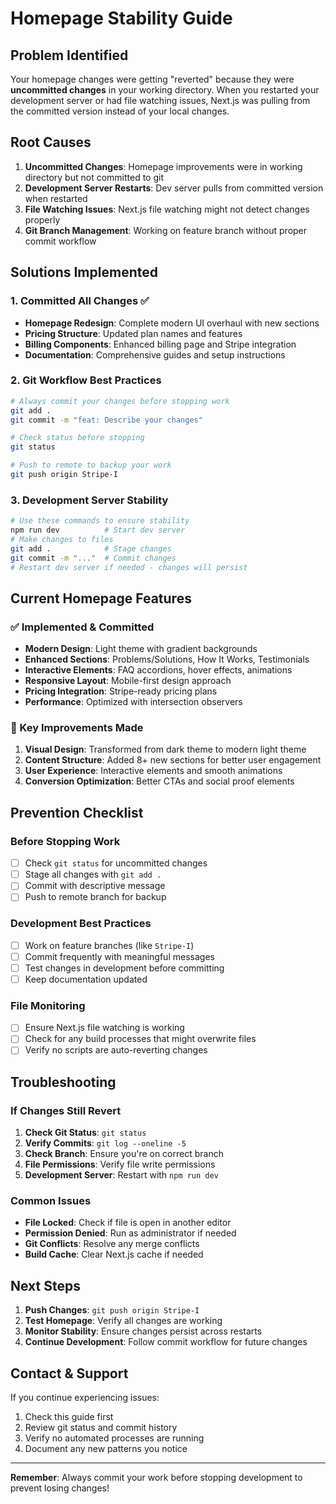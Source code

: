 # Homepage Stability Guide

## Problem Identified

Your homepage changes were getting "reverted" because they were **uncommitted changes** in your working directory. When you restarted your development server or had file watching issues, Next.js was pulling from the committed version instead of your local changes.

## Root Causes

1. **Uncommitted Changes**: Homepage improvements were in working directory but not committed to git
2. **Development Server Restarts**: Dev server pulls from committed version when restarted
3. **File Watching Issues**: Next.js file watching might not detect changes properly
4. **Git Branch Management**: Working on feature branch without proper commit workflow

## Solutions Implemented

### 1. Committed All Changes ✅
- **Homepage Redesign**: Complete modern UI overhaul with new sections
- **Pricing Structure**: Updated plan names and features
- **Billing Components**: Enhanced billing page and Stripe integration
- **Documentation**: Comprehensive guides and setup instructions

### 2. Git Workflow Best Practices
```bash
# Always commit your changes before stopping work
git add .
git commit -m "feat: Describe your changes"

# Check status before stopping
git status

# Push to remote to backup your work
git push origin Stripe-I
```

### 3. Development Server Stability
```bash
# Use these commands to ensure stability
npm run dev          # Start dev server
# Make changes to files
git add .            # Stage changes
git commit -m "..."  # Commit changes
# Restart dev server if needed - changes will persist
```

## Current Homepage Features

### ✅ Implemented & Committed
- **Modern Design**: Light theme with gradient backgrounds
- **Enhanced Sections**: Problems/Solutions, How It Works, Testimonials
- **Interactive Elements**: FAQ accordions, hover effects, animations
- **Responsive Layout**: Mobile-first design approach
- **Pricing Integration**: Stripe-ready pricing plans
- **Performance**: Optimized with intersection observers

### 🎯 Key Improvements Made
1. **Visual Design**: Transformed from dark theme to modern light theme
2. **Content Structure**: Added 8+ new sections for better user engagement
3. **User Experience**: Interactive elements and smooth animations
4. **Conversion Optimization**: Better CTAs and social proof elements

## Prevention Checklist

### Before Stopping Work
- [ ] Check `git status` for uncommitted changes
- [ ] Stage all changes with `git add .`
- [ ] Commit with descriptive message
- [ ] Push to remote branch for backup

### Development Best Practices
- [ ] Work on feature branches (like `Stripe-I`)
- [ ] Commit frequently with meaningful messages
- [ ] Test changes in development before committing
- [ ] Keep documentation updated

### File Monitoring
- [ ] Ensure Next.js file watching is working
- [ ] Check for any build processes that might overwrite files
- [ ] Verify no scripts are auto-reverting changes

## Troubleshooting

### If Changes Still Revert
1. **Check Git Status**: `git status`
2. **Verify Commits**: `git log --oneline -5`
3. **Check Branch**: Ensure you're on correct branch
4. **File Permissions**: Verify file write permissions
5. **Development Server**: Restart with `npm run dev`

### Common Issues
- **File Locked**: Check if file is open in another editor
- **Permission Denied**: Run as administrator if needed
- **Git Conflicts**: Resolve any merge conflicts
- **Build Cache**: Clear Next.js cache if needed

## Next Steps

1. **Push Changes**: `git push origin Stripe-I`
2. **Test Homepage**: Verify all changes are working
3. **Monitor Stability**: Ensure changes persist across restarts
4. **Continue Development**: Follow commit workflow for future changes

## Contact & Support

If you continue experiencing issues:
1. Check this guide first
2. Review git status and commit history
3. Verify no automated processes are running
4. Document any new patterns you notice

---

**Remember**: Always commit your work before stopping development to prevent losing changes!
